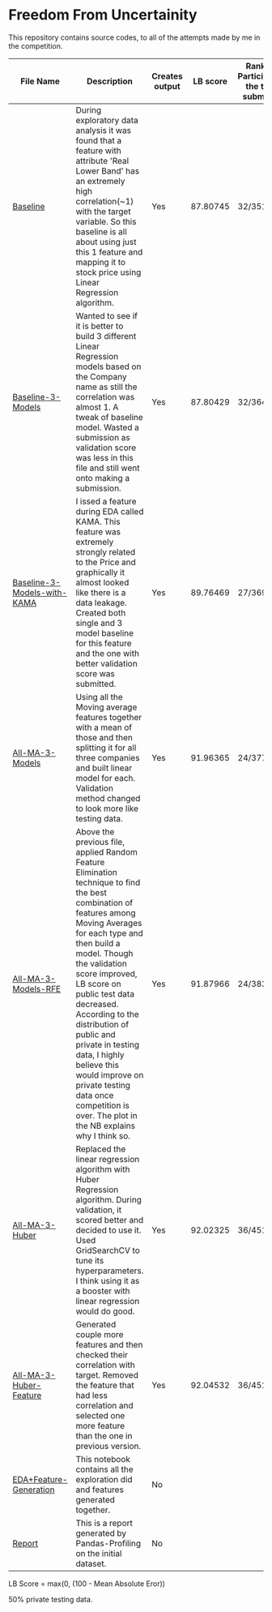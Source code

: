# Freedom From Uncertainity

This repository contains source codes, to all of the attempts made by me in the competition.


| File Name | Description | Creates output | LB score | Rank/Total Participants(at the time of submission) | Submission Date |
| --------- | ----------- | -------------- | -------- | ------------------------------- | ------- |
| [Baseline](https://github.com/Japkeerat/Freedom-From-Uncertainity/blob/master/Baseline.ipynb) | During exploratory data analysis it was found that a feature with attribute 'Real Lower Band' has an extremely high correlation(~1) with the target variable. So this baseline is all about using just this 1 feature and mapping it to stock price using Linear Regression algorithm. | Yes | 87.80745 | 32/351 | 17 July, 2019 |
| [Baseline-3-Models](https://github.com/Japkeerat/Freedom-From-Uncertainity/blob/master/Baseline_3_models.ipynb) | Wanted to see if it is better to build 3 different Linear Regression models based on the Company name as still the correlation was almost 1. A tweak of baseline model. Wasted a submission as validation score was less in this file and still went onto making a submission. | Yes | 87.80429 | 32/364 | 17 July, 2019 |
| [Baseline-3-Models-with-KAMA](https://github.com/Japkeerat/Freedom-From-Uncertainity/blob/master/Baseline_3_models_with_KAMA.ipynb) | I issed a feature during EDA called KAMA. This feature was extremely strongly related to the Price and graphically it almost looked like there is a data leakage. Created both single and 3 model baseline for this feature and the one with better validation score was submitted. | Yes | 89.76469 | 27/369 | 17 July, 2019 |
| [All-MA-3-Models](https://github.com/Japkeerat/Freedom-From-Uncertainity/blob/master/All_MA_3_linear_model.ipynb) | Using all the Moving average features together with a mean of those and then splitting it for all three companies and built linear model for each. Validation method changed to look more like testing data. | Yes | 91.96365 | 24/377 | 18 July, 2019 |
| [All-MA-3-Models-RFE](https://github.com/Japkeerat/Freedom-From-Uncertainity/blob/master/All_MA_3_linear_model_RFE.ipynb) | Above the previous file, applied Random Feature Elimination technique to find the best combination of features among Moving Averages for each type and then build a model. Though the validation score improved, LB score on public test data decreased. According to the distribution of public and private in testing data, I highly believe this would improve on private testing data once competition is over. The plot in the NB explains why I think so. | Yes | 91.87966 | 24/383 | 18 July, 2019 |
| [All-MA-3-Huber](https://github.com/Japkeerat/Freedom-From-Uncertainity/blob/master/All_MA_3_Huber_model.ipynb) | Replaced the linear regression algorithm with Huber Regression algorithm. During validation, it scored better and decided to use it. Used GridSearchCV to tune its hyperparameters. I think using it as a booster with linear regression would do good. | Yes | 92.02325 | 36/451 | 23 July, 2019 |
| [All-MA-3-Huber-Feature](https://github.com/Japkeerat/Freedom-From-Uncertainity/blob/master/All_MA_3_Huber_model_Median_feature.ipynb) | Generated couple more features and then checked their correlation with target. Removed the feature that had less correlation and selected one more feature than the one in previous version. | Yes | 92.04532 | 36/451 | 23 July, 2019 |
| [EDA+Feature-Generation](https://github.com/Japkeerat/Freedom-From-Uncertainity/blob/master/EDA%2Bfeature_generation.ipynb) | This notebook contains all the exploration did and features generated together. | No | | | |
| [Report](https://github.com/Japkeerat/Freedom-From-Uncertainity/blob/master/Report.html) | This is a report generated by Pandas-Profiling on the initial dataset. | No | | | |

LB Score = max(0, (100 - Mean Absolute Eror))

50% private testing data.
